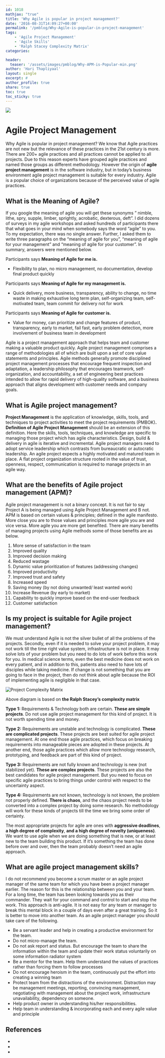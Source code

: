 ```yaml
---
id: 1018   
mathjax: "true"
title: 'Why Agile is popular in project management?'
date: '2016-08-31T14:09:27+00:00'
permalink: '/pmblog/Why-Agile-is-popular-in-project-management'
tags: 
    - 'Agile Project Management'
    - 'Agile Skills'
    - 'Ralph Stacey Complexity Matrix'
categories:

header:
  teaser: '/assets/images/pmblog/Why-APM-is-Popular-min.png'
author: 'Hari Thapliyaal'
layout: single
excerpt: #
author_profile: true
share: true
toc: true   
toc_sticky: true
---
```

![](/assets/images/pmblog/Why-APM-is-Popular-min.png)   


# Agile Project Management  


Why Agile is popular in project management? We know that Agile practices are not new but the relevance of these practices in the 21st century is more. There are 200+ agile practices and all practices cannot be applied to all projects. Due to this reason experts have grouped agile practices and named those groups as different methodology. However the origin of **agile project management** is in the software industry, but in today’s business environment agile project management is suitable for every industry. Agile is a popular choice of organizations because of the perceived value of agile practices.

## What is the Meaning of Agile?

If you google the meaning of agile you will get these synonyms ” nimble, lithe, spry, supple, limber, sprightly, acrobatic, dexterous, deft”. I did dozens of surveys in my agile workshops and asked hundreds of participants there that what goes in your mind when somebody says the word “agile” to you. To my expectation, there was no single answer. Further, I asked them to write three paragraphs on the “meaning of agile for you”, “meaning of agile for your management” and “meaning of agile for your customer”. In summary, answers were mentioned below.

Participants says **Meaning of Agile for me is.**

- Flexibility to plan, no micro management, no documentation, develop final product quickly

Participants says **Meaning of Agile for my management is.**

- Quick delivery, more business, transparency, ability to change, no time waste in making exhaustive long term plan, self-organizing team, self-motivated team, team commit for delivery not for work

Participants says **Meaning of Agile for customer is.**

- Value for money, can prioritize and change features of product, transparency, early to market, fail fast, early problem detection, more involvement of business team in development

Agile is a project management approach that helps team and customer making a valuable product quickly. Agile project management comprises a range of methodologies all of which are built upon a set of core value statements and principles. Agile methods generally promote disciplined project management processes that encourage frequent inspection and adaptation, a leadership philosophy that encourages teamwork, self-organization, and accountability, a set of engineering best practices intended to allow for rapid delivery of high-quality software, and a business approach that aligns development with customer needs and company goals.

## What is Agile project management?

**Project Management** is the application of knowledge, skills, tools, and techniques to project activities to meet the project requirements (PMBOK)**. Definition of Agile Project Management** should be an extension of this definition. Here the skills, tools, techniques, and knowledge are specific to managing those project which has agile characteristics. Design, build &amp; delivery in agile is iterative and incremental. Agile project managers need to adopt service leadership which contrasts from bureaucratic or autocratic leadership. An agile project expects a highly motivated and matured team in place. A flat project organization structure rooted in the value of trust, openness, respect, communication is required to manage projects in an agile way.

## What are the benefits of Agile project management (APM)?

Agile project management is not a binary concept. It is not fair to say Project A is being managed using Agile Project Management and B not. APM is based on certain values &amp; principles; defined in the agile manifesto. More close you are to those values and principles more agile you are and vice versa. More agile you are more get benefited. There are many benefits of managing projects using Agile methods some of those benefits are as below.

1. More sense of satisfaction in the team
2. Improved quality
3. Improved decision making
4. Reduced wastage
5. Dynamic value prioritization of features (addressing changes)
6. Improved productivity
7. Improved trust and safety
8. Increased speed
9. Saving money (by not doing unwanted/ least wanted work)
10. Increase Revenue (by early to market)
11. Capability to quickly improve based on the end-user feedback
12. Customer satisfaction

## Is my project is suitable for Agile project management?

We must understand Agile is not the silver bullet of all the problems of the projects. Secondly, even if it is needed to solve your project problem, it may not work till the time right value system, infrastructure is not in place. It may solve lots of your problem but you need to do lots of work before this work for you. In medical science terms, even the best medicine does not work on every patient, and in addition to this, patients also need to have lots of disciples while taking medicine. If change is not something that you are going to face in the project, then do not think about agile because the ROI of implementing agile is negligible in that case.

![Project Complexity Matrix](/assets/images/pmlogy/Project-Complexity-Matrix.jpg)

Above diagram is based on **the Ralph Stacey’s complexity matrix**

**Type 1:** Requirements &amp; Technology both are certain. **These are simple projects**. Do not use agile project management for this kind of project. It is not worth spending time and money.

**Type 2:** Requirements are unstable and technology is complicated. **These are complicated projects**. These projects are best suited for agile project management. At one end those agile practices, which focus on breaking requirements into manageable pieces are adopted in these projects. At another end, those agile practices which allow more technology research, prototyping, and feedback are part of this kind of project.

**Type 3:** Requirements are not fully known and technology is new (not stabilized yet). **These are complex projects**. These projects are also the best candidates for agile project management. But you need to focus on specific agile practices to bring things under control with respect to the uncertainty aspect.

**Type 4:** Requirements are not known, technology is not known, the problem not properly defined. **There is chaos**, and the chaos project needs to be converted into a complex project by doing some research. No methodology will work for these kinds of projects till the time we bring some order of certainty.

The most appropriate projects for agile are ones with **aggressive deadlines**, **a high degree of complexity**, **and a high degree of novelty (uniqueness)**. We want to use agile when we are doing something that is new, or at least new to the team building this product. If it’s something the team has done before over and over, then the team probably doesn’t need an agile approach.

## What are agile project management skills?

I do not recommend you become a scrum master or an agile project manager of the same team for which you have been a project manager earlier. The reason for this is the relationship between you and your team. For a long time, the team has been looking towards you as their commander. They wait for your command and control to start and stop the work. This approach is anti-agile. It is not easy for any team or manager to break this mental block in a couple of days even after a great training. So it is better to move into another team. As an agile project manager you should take care of the following.

- Be a servant leader and help in creating a productive environment for the team.
- Do not micro-manage the team.
- Do not ask report and status. But encourage the team to share the information within the team and update their work status voluntarily on some information radiator system
- Be a mentor for the team. Help them understand the values of practices rather than forcing them to follow processes
- Do not encourage heroism in the team, continuously put the effort into creating a winning team
- Protect team from the distractions of the environment. Distraction may be management meetings, reporting, convincing management, negotiating with management about the project work, infrastructure unavailability, dependency on someone.
- Help product owner in understanding his/her responsibilities.
- Help team in understanding &amp; incorporating each and every agile value and principle

## References

- [](https://www.allaboutagile.com/is-agile-development-right-for-your-project)
- [](https://www.cprime.com/resource/white-papers/how-agile-should-your-project-be)
- [](https://www.mountaingoatsoftware.com/blog/deciding-what-kind-of-projects-are-most-suited-for-agile)


